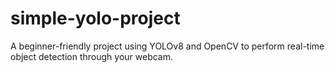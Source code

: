 # simple-yolo-project
A beginner-friendly project using YOLOv8 and OpenCV to perform real-time object detection through your webcam.
